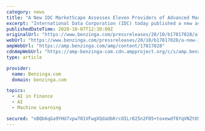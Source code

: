 ```yaml
---
category: news
title: "A New IDC MarketScape Assesses Eleven Providers of Advanced Machine Learning Platforms"
excerpt: "International Data Corporation (IDC) today published a new assessment of eleven companies offering the tools and frameworks for developing advanced machine learning (ML)"
publishedDateTime: 2020-10-07T12:30:00Z
originalUrl: "https://www.benzinga.com/pressreleases/20/10/b17817028/a-new-idc-marketscape-assesses-eleven-providers-of-advanced-machine-learning-platforms"
webUrl: "https://www.benzinga.com/pressreleases/20/10/b17817028/a-new-idc-marketscape-assesses-eleven-providers-of-advanced-machine-learning-platforms"
ampWebUrl: "https://amp.benzinga.com/amp/content/17817028"
cdnAmpWebUrl: "https://amp-benzinga-com.cdn.ampproject.org/c/s/amp.benzinga.com/amp/content/17817028"
type: article

provider:
  name: Benzinga.com
  domain: benzinga.com

topics:
  - AI in Finance
  - AI
  - Machine Learning

secured: "nBQb6qGa9YHU7vpw701VFwgXQdaUbKrcOILr825n2F05+toxewdf6YqVNZtUSd9gWu1695LN3Se1wLZNzh2CaThlptH/qhHg099rlGGu4b3f0HRLEVMSzVVPlr6bwpE8YZnnBoxuLFJhPJdO1af/ehFUi+JsVl5EfBLwGIXyS2R4tj6eLMpzj73yB4A8rjBBO+s7wRQ0A0sq7PsfzHnMi3WbaO3jqWc9A5bXYWjDXC0ux3aExGhG+pipZ5tiq0NE99RRF61FF4a4FBxPHI5f9jzuc8p/QL+RRRH0qdWWlPaBoMADJv4bZaQSqXgWJZv6COBddH4siLdh5+hGcEqrWUpTajhNmYlf+McxB1MW0XU=;cfJH06WIWCfrIN5h+QK8fw=="
---
```


